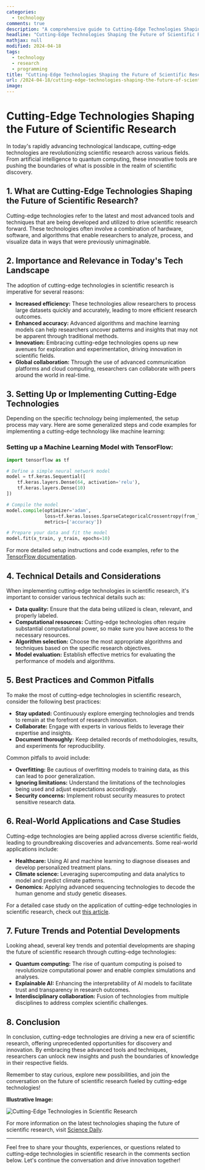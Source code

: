 ```yaml
---
categories:
  - technology
comments: true
description: "A comprehensive guide to Cutting-Edge Technologies Shaping the Future of Scientific Research"
headline: "Cutting-Edge Technologies Shaping the Future of Scientific Research: Everything You Need to Know"
mathjax: null
modified: 2024-04-18
tags:
  - technology
  - research
  - programming
title: "Cutting-Edge Technologies Shaping the Future of Scientific Research: A Deep Dive"
url: /2024-04-18/cutting-edge-technologies-shaping-the-future-of-scientific-research/
image: 
---
```


# **Cutting-Edge Technologies Shaping the Future of Scientific Research**

In today's rapidly advancing technological landscape, cutting-edge technologies are revolutionizing scientific research across various fields. From artificial intelligence to quantum computing, these innovative tools are pushing the boundaries of what is possible in the realm of scientific discovery.

## **1. What are Cutting-Edge Technologies Shaping the Future of Scientific Research?**

Cutting-edge technologies refer to the latest and most advanced tools and techniques that are being developed and utilized to drive scientific research forward. These technologies often involve a combination of hardware, software, and algorithms that enable researchers to analyze, process, and visualize data in ways that were previously unimaginable.

## **2. Importance and Relevance in Today's Tech Landscape**

The adoption of cutting-edge technologies in scientific research is imperative for several reasons:

- **Increased efficiency:** These technologies allow researchers to process large datasets quickly and accurately, leading to more efficient research outcomes.
- **Enhanced accuracy:** Advanced algorithms and machine learning models can help researchers uncover patterns and insights that may not be apparent through traditional methods.
- **Innovation:** Embracing cutting-edge technologies opens up new avenues for exploration and experimentation, driving innovation in scientific fields.
- **Global collaboration:** Through the use of advanced communication platforms and cloud computing, researchers can collaborate with peers around the world in real-time.

## **3. Setting Up or Implementing Cutting-Edge Technologies**

Depending on the specific technology being implemented, the setup process may vary. Here are some generalized steps and code examples for implementing a cutting-edge technology like machine learning:

### **Setting up a Machine Learning Model with TensorFlow:**

```python
import tensorflow as tf

# Define a simple neural network model
model = tf.keras.Sequential([
    tf.keras.layers.Dense(64, activation='relu'),
    tf.keras.layers.Dense(10)
])

# Compile the model
model.compile(optimizer='adam',
              loss=tf.keras.losses.SparseCategoricalCrossentropy(from_logits=True),
              metrics=['accuracy'])

# Prepare your data and fit the model
model.fit(x_train, y_train, epochs=10)
```

For more detailed setup instructions and code examples, refer to the [TensorFlow documentation](https://www.tensorflow.org/guide).

## **4. Technical Details and Considerations**

When implementing cutting-edge technologies in scientific research, it's important to consider various technical details such as:

- **Data quality:** Ensure that the data being utilized is clean, relevant, and properly labeled.
- **Computational resources:** Cutting-edge technologies often require substantial computational power, so make sure you have access to the necessary resources.
- **Algorithm selection:** Choose the most appropriate algorithms and techniques based on the specific research objectives.
- **Model evaluation:** Establish effective metrics for evaluating the performance of models and algorithms.

## **5. Best Practices and Common Pitfalls**

To make the most of cutting-edge technologies in scientific research, consider the following best practices:

- **Stay updated:** Continuously explore emerging technologies and trends to remain at the forefront of research innovation.
- **Collaborate:** Engage with experts in various fields to leverage their expertise and insights.
- **Document thoroughly:** Keep detailed records of methodologies, results, and experiments for reproducibility.

Common pitfalls to avoid include:

- **Overfitting:** Be cautious of overfitting models to training data, as this can lead to poor generalization.
- **Ignoring limitations:** Understand the limitations of the technologies being used and adjust expectations accordingly.
- **Security concerns:** Implement robust security measures to protect sensitive research data.

## **6. Real-World Applications and Case Studies**

Cutting-edge technologies are being applied across diverse scientific fields, leading to groundbreaking discoveries and advancements. Some real-world applications include:

- **Healthcare:** Using AI and machine learning to diagnose diseases and develop personalized treatment plans.
- **Climate science:** Leveraging supercomputing and data analytics to model and predict climate patterns.
- **Genomics:** Applying advanced sequencing technologies to decode the human genome and study genetic diseases.

For a detailed case study on the application of cutting-edge technologies in scientific research, check out [this article](https://www.nature.com/articles/s41586-021-03155-4).

## **7. Future Trends and Potential Developments**

Looking ahead, several key trends and potential developments are shaping the future of scientific research through cutting-edge technologies:

- **Quantum computing:** The rise of quantum computing is poised to revolutionize computational power and enable complex simulations and analyses.
- **Explainable AI:** Enhancing the interpretability of AI models to facilitate trust and transparency in research outcomes.
- **Interdisciplinary collaboration:** Fusion of technologies from multiple disciplines to address complex scientific challenges.

## **8. Conclusion**

In conclusion, cutting-edge technologies are driving a new era of scientific research, offering unprecedented opportunities for discovery and innovation. By embracing these advanced tools and techniques, researchers can unlock new insights and push the boundaries of knowledge in their respective fields.

Remember to stay curious, explore new possibilities, and join the conversation on the future of scientific research fueled by cutting-edge technologies!

**Illustrative Image:**

![Cutting-Edge Technologies in Scientific Research](https://source.unsplash.com/7P_9xoS0D08)

For more information on the latest technologies shaping the future of scientific research, visit [Science Daily](https://www.sciencedaily.com/news/computers_math/ai/).

---

Feel free to share your thoughts, experiences, or questions related to cutting-edge technologies in scientific research in the comments section below. Let's continue the conversation and drive innovation together!

